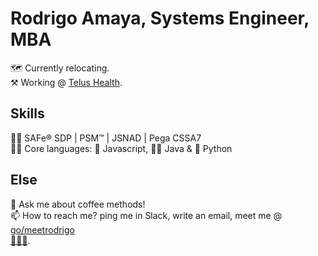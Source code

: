# Rodrigo Amaya, Systems Engineer, MBA

🗺 Currently relocating.  
⚒ Working @ [Telus Health](https://github.com/orgs/telus-health/teams/telus-health-mycare).  

## Skills
🐱‍🏍 SAFe® SDP | PSM™ | JSNAD | Pega CSSA7  
🦸‍♂️ Core languages: 🌽 Javascript, 🧙‍♂️ Java & 🐍 Python  

## Else
💬 Ask me about coffee methods!  
📫 How to reach me? ping me in Slack, write an email, meet me @ [go/meetrodrigo](http://go/meetrodrigo)  
[🦆🦆🦆](https://duckduckgo.com/spread).  
